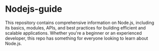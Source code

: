 # Nodejs-guide
This repository contains comprehensive information on Node.js, including its basics, modules, APIs, and best practices for building efficient and scalable applications. Whether you're a beginner or an experienced developer, this repo has something for everyone looking to learn about Node.js.
